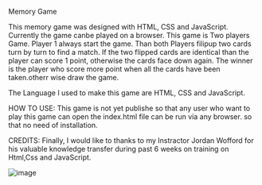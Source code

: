 
Memory Game

This  memory  game was designed with HTML, CSS and  JavaScript. Currently the game canbe played on a browser. 
This  game is Two players Game.  Player 1 always start the game. Than both Players filipup two cards turn by turn to find a match. If the two flipped cards are identical than the player can score 1 point, otherwise the cards face down again. The winner is the player who score more point when all the cards have been taken.otherr wise draw the game.

The Language I used  to make this game are HTML, CSS and JavaScript.

HOW TO USE:
This game is not yet publishe so that any user who want to play this game can open the index.html file can be run via any browser. so that no need of installation.


CREDITS:
Finally, I would like to thanks to my Instractor Jordan Wofford for his valuable knowledge transfer during past 6 weeks on training on Html,Css and JavaScript.


![image](https://github.com/efahigi/FinalProject/assets/77455218/899b3297-c3e2-42b7-afb6-57f24c521105)
